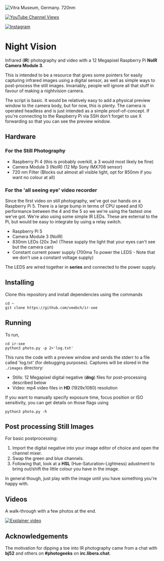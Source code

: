 
![Vitra Museum, Germany. 720nm](/images/vitrasmall.png)

[![YouTube Channel Views](https://img.shields.io/youtube/channel/views/UCz5BOU9J9pB_O0B8-rDjCWQ?label=YouTube&style=social)](https://www.youtube.com/channel/UCz5BOU9J9pB_O0B8-rDjCWQ)

[![Instagram](https://img.shields.io/badge/Instagram-E4405F?style=for-the-badge&logo=instagram&logoColor=white)](https://www.instagram.com/v_e_e_b/)


#  Night Vision

Infrared (**IR**) photography and video with a 12 Megapixel Raspberry Pi **NoIR Camera Module 3**. 

This is intended to be a resource that gives some pointers for easily capturing infrared images using a digital sensor, as well as simple ways to post-process the still images. Invariably, people will ignore all that stuff in favour of making a nightvision camera.

The script is basic. It would be relatively easy to add a physical preview window to the camera body, but for now, this is plenty. The camera is operated headless and is just intended as a simple proof-of-concept. If you're connecting to the Raspberry Pi via SSH don't forget to use X forwarding so that you can see the preview window.
 
## Hardware
### For the Still Photography
- Raspberry Pi 4                (this is probably overkill, a 3 would most likely be fine)
- Camera Module 3 (NoIR)        (12 Mp Sony IMX708 sensor)
- 720 nm Filter                 (Blocks out almost all visible light, opt for 850nm if you want no colour at all)

### For the 'all seeing eye' video recorder
Since the first video on still photography, we've got our hands on a Raspberry Pi 5. There is a large bump in terms of CPU speed and IO performance between the 4 and the 5 so we we're using the fastest one we've got. We're also using some simple IR LEDs. These are external to the Pi, but would be easy to integrate by using a relay switch.

- Raspberry Pi 5
- Camera Module 3 (NoIR)
- 830nm LEDs (20x 3w)           (These supply the light that your eyes can't see but the camera can)
- Constant current power supply (700ma To power the LEDS - Note that we don't use a constant voltage supply) 

The LEDS are wired together in **series** and connected to the power supply. 

## Installing

Clone this repository and install dependencies using the commands

``` 
cd ~
git clone https://github.com/veebch/ir-see
```


## Running

To run, 

``` 
cd ir-see
python3 photo.py -p 2>'log.txt'
```

This runs the code with a preview window and sends the stderr to a file called 'log.txt' (for debugging purposes). 
Captures will be stored in the `./images` directory:
- Stills: 12 Megapixel digital negative (**dng**) files for post-processing described below
- Video: mp4 video files in **HD** (1929x1080) resolution


If you want to manually specify exposure time, focus position or ISO sensitivity, you can get details on those flags using

```
python3 photo.py -h
```

## Post processing Still Images

For basic postprocessing: 

1. Import the digital negative into your image editor of choice and open the channel mixer.
2. Swap the green and blue channels. 
3. Following that, look at a **HSL** (Hue-Saturation-Lightness) adustment to bring out/shift the little colour you have in the image.

In general though, just play with the image until you have something you're happy with.

## Videos

A walk-through with a few photos at the end.

[![Explainer video](http://img.youtube.com/vi/uvolslfKxfg/0.jpg)](http://www.youtube.com/watch?v=uvolslfKxfg "Video Title")

## Acknowledgements

The motivation for dipping a toe into IR photography came from a chat with **bj52** and others on **#photogeeks** on **irc.libera.chat**. 
